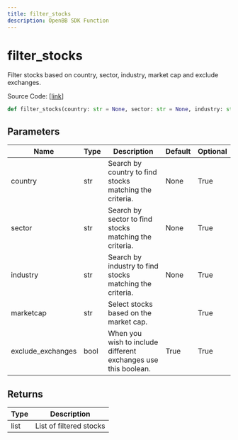 ```yaml
---
title: filter_stocks
description: OpenBB SDK Function
---
```


# filter_stocks

Filter stocks based on country, sector, industry, market cap and exclude exchanges.

Source Code: [[link](https://github.com/OpenBB-finance/OpenBBTerminal/tree/main/openbb_terminal/stocks/sector_industry_analysis/financedatabase_model.py#L109)]

```python
def filter_stocks(country: str = None, sector: str = None, industry: str = None, marketcap: str = "", exclude_exchanges: bool = True) -> list
```
## Parameters

| Name | Type | Description | Default | Optional |
| ---- | ---- | ----------- | ------- | -------- |
| country | str | Search by country to find stocks matching the criteria. | None | True |
| sector | str | Search by sector to find stocks matching the criteria. | None | True |
| industry | str | Search by industry to find stocks matching the criteria. | None | True |
| marketcap | str | Select stocks based on the market cap. |  | True |
| exclude_exchanges | bool | When you wish to include different exchanges use this boolean. | True | True |

## Returns

| Type | Description |
| ---- | ----------- |
| list | List of filtered stocks |

